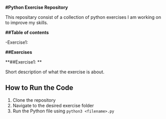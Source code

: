 **#Python Exercise Repository**

This repositary consist of a collection of python exercises I am working on to improve my skills. 

**##Table of contents**

-Exercise1:


**##Exercises**

**##Exercise1: **

Short description of what the exercise is about.




## How to Run the Code

1. Clone the repository
2. Navigate to the desired exercise folder
3. Run the Python file using `python3 <filename>.py`
